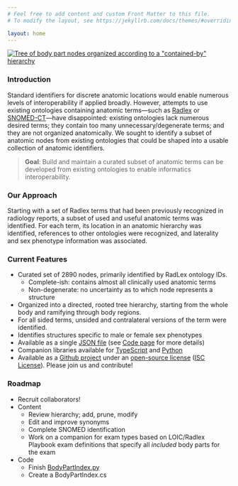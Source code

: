 ```yaml
---
# Feel free to add content and custom Front Matter to this file.
# To modify the layout, see https://jekyllrb.com/docs/themes/#overriding-theme-defaults

layout: home
---
```


[![Tree of body part nodes organized according to a "contained-by" hierarchy](/assets/BodyPartHierarchy.png "Body Part Hierarchy")](/assets/BodyPartHierarchyFull.png)
### Introduction
Standard identifiers for discrete anatomic locations would enable numerous levels of interoperability if applied broadly. However, attempts to use existing ontologies containing anatomic terms—such as [Radlex](https://radlex.org/) or [SNOMED-CT](https://www.snomed.org)—have disappointed: existing ontologies lack numerous desired terms; they contain too many unnecessary/degenerate terms; and they are not organized anatomically. We sought to identify a subset of anatomic nodes from existing ontologies that could be shaped into a usable collection of anatomic identifiers.

> **Goal**: Build and maintain a curated subset of anatomic terms can be developed from existing ontologies
> to enable informatics interoperability.

### Our Approach
Starting with a set of Radlex terms that had been previously recognized in radiology reports, a subset of used and useful anatomic terms was identified. For each term, its location in an anatomic hierarchy was identified, references to other ontologies were recognized, and laterality and sex phenotype information was associated.

### Current Features
- Curated set of 2890 nodes, primarily identified by RadLex ontology IDs.
  - Complete-ish: contains almost all clinically used anatomic terms
  - Non-degenerate: no uncertainty as to which node represents a structure
- Organized into a directed, rooted tree hierarchy, starting from the whole body and ramifying through body regions. 
- For all sided terms, unsided and contralateral versions of the term were identified.
- Identifies structures specific to male or female sex phenotypes
- Available as a single [JSON file](https://raw.githubusercontent.com/talkasab/anatomiclocations.org/main/data/body_parts.json) (see [Code page](/code/) for more details)
- Companion libraries available for [TypeScript](https://github.com/talkasab/BodyPartIndex.ts) and [Python](https://github.com/talkasab/BodyPartIndex.py)
- Available as a [Github project](https://github.com/talkasab/anatomiclocations.org) under an [open-source license](https://raw.githubusercontent.com/talkasab/anatomiclocations.org/main/LICENSE.txt) ([ISC License](https://en.wikipedia.org/wiki/ISC_license)). Please join us and contribute!

### Roadmap
- Recruit collaborators!
- Content
  - Review hierarchy; add, prune, modify
  - Edit and improve synonyms
  - Complete SNOMED identification
  - Work on a companion for exam types based on LOIC/Radlex Playbook exam definitions that specify all *included* body parts for the exam
- Code
  - Finish [BodyPartIndex.py](https://github.com/talkasab/BodyPartIndex.py)
  - Create a BodyPartIndex.cs
